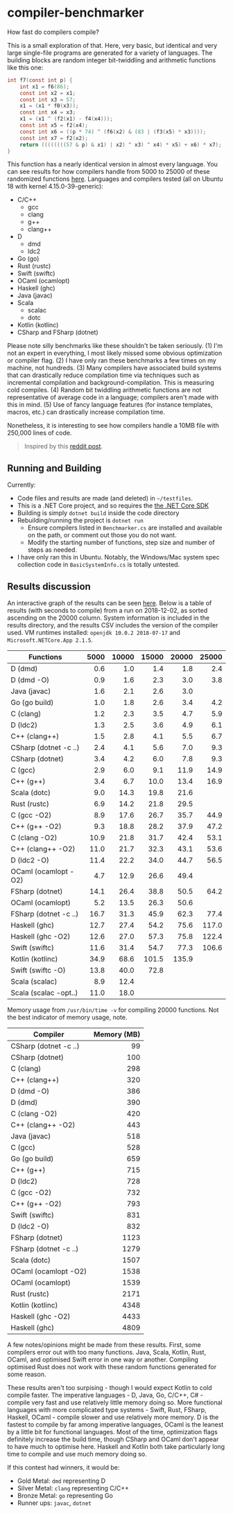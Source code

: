 # compiler-benchmarker

How fast do compilers compile?

This is a small exploration of that. Here, very basic, but identical and very large single-file programs are generated for a variety of languages. The building blocks are random integer  bit-twiddling and arithmetic functions like this one:

```C
int f7(const int p) {
    int x1 = f6(86);
    const int x2 = x1;
    const int x3 = 57;
    x1 = (x1 * f0(x3));
    const int x4 = x3;
    x1 = (x1 ^ (f2(x1) - f4(x4)));
    const int x5 = f2(x4);
    const int x6 = ((p * 74) ^ (f6(x2) & (83 | (f3(x5) * x3))));
    const int x7 = f2(x2);
    return ((((((((57 & p) & x1) | x2) ^ x3) ^ x4) * x5) + x6) * x7);
}
```

This function has a nearly identical version in almost every language. You can see results for how compilers handle from 5000 to 25000 of these randomized functions [here](https://ajdust.github.io/compiler-benchmarker/). Languages and compilers tested (all on Ubuntu 18 with kernel 4.15.0-39-generic):

- C/C++
  - gcc
  - clang
  - g++
  - clang++
- D
  - dmd
  - ldc2
- Go (go)
- Rust (rustc)
- Swift (swiftc)
- OCaml (ocamlopt)
- Haskell (ghc)
- Java (javac)
- Scala
  - scalac
  - dotc
- Kotlin (kotlinc)
- CSharp and FSharp (dotnet)

Please note silly benchmarks like these shouldn't be taken seriously. (1) I'm not an expert in everything, I most likely missed some obvious optimization or compiler flag. (2) I have only ran these benchmarks a few times on my machine, not hundreds. (3) Many compilers have associated build systems that can drastically reduce compilation time via techniques such as incremental compilation and background-compilation. This is measuring cold compiles. (4) Random bit twiddling arithmetic functions are not representative of average code in a language; compilers aren't made with this in mind. (5) Use of fancy language features (for instance templates, macros, etc.) can drastically increase compilation time.

Nonetheless, it is interesting to see how compilers handle a 10MB file with 250,000 lines of code.

> Inspired by this [reddit post](https://www.reddit.com/r/rust/comments/55k577/rust_compilation_times_compared_to_c_d_go_pascal).

## Running and Building

Currently:
- Code files and results are made (and deleted) in `~/testfiles`.
- This is a .NET Core project, and so requires the [the .NET Core SDK](https://dotnet.microsoft.com/download)
- Building is simply `dotnet build` inside the code directory
- Rebuilding/running the project is `dotnet run`
    - Ensure compilers listed in `Benchmarker.cs` are installed and available on the path, or comment out those you do not want.
    - Modify the starting number of functions, step size and number of steps as needed.
- I have only ran this in Ubuntu. Notably, the Windows/Mac system spec collection code in `BasicSystemInfo.cs` is totally untested.

## Results discussion

An interactive graph of the results can be seen [here](https://johnsabr.github.io/compiler-benchmarker/). Below is a table of results (with seconds to compile) from a run on 2018-12-02, as sorted ascending on the 20000 column. System information is included in the results directory, and the results CSV includes the version of the compiler used. VM runtimes installed: `openjdk 10.0.2 2018-07-17` and `Microsoft.NETCore.App 2.1.5`.

| Functions | 5000 | 10000 | 15000 | 20000 | 25000 |
| ---       | ---: | ---:  | ---:  | ---:  | ---: |
| D (dmd)               | 0.6  | 1.0  | 1.4  | 1.8  | 2.4 |
| D (dmd -O)            | 0.9  | 1.6  | 2.3  | 3.0  | 3.8 |
| Java (javac)          | 1.6  | 2.1  | 2.6  | 3.0  |     |
| Go (go build)         | 1.0  | 1.8  | 2.6  | 3.4  | 4.2 |
| C (clang)             | 1.2  | 2.3  | 3.5  | 4.7  | 5.9 |
| D (ldc2)              | 1.3  | 2.5  | 3.6  | 4.9  | 6.1 |
| C++ (clang++)         | 1.5  | 2.8  | 4.1  | 5.5  | 6.7 |
| CSharp (dotnet -c ..) | 2.4  | 4.1  | 5.6  | 7.0  | 9.3 |
| CSharp (dotnet)       | 3.4  | 4.2  | 6.0  | 7.8  | 9.3 |
| C (gcc)               | 2.9  | 6.0  | 9.1  | 11.9 | 14.9  |
| C++ (g++)             | 3.4  | 6.7  | 10.0 | 13.4 | 16.9  |
| Scala (dotc)          | 9.0  | 14.3 | 19.8 | 21.6 |       |
| Rust (rustc)          | 6.9  | 14.2 | 21.8 | 29.5 |       |
| C (gcc -O2)           | 8.9  | 17.6 | 26.7 | 35.7 | 44.9  |
| C++ (g++ -O2)         | 9.3  | 18.8 | 28.2 | 37.9 | 47.2  |
| C (clang -O2)         | 10.9 | 21.8 | 31.7 | 42.4 | 53.1  |
| C++ (clang++ -O2)     | 11.0 | 21.7 | 32.3 | 43.1 | 53.6  |
| D (ldc2 -O)           | 11.4 | 22.2 | 34.0 | 44.7 | 56.5  |
| OCaml (ocamlopt -O2)  | 4.7  | 12.9 | 26.6 | 49.4 |       |
| FSharp (dotnet)       | 14.1 | 26.4 | 38.8 | 50.5 | 64.2  |
| OCaml (ocamlopt)      | 5.2  | 13.5 | 26.3 | 50.6 |       |
| FSharp (dotnet -c ..) | 16.7 | 31.3 | 45.9 | 62.3 | 77.4  |
| Haskell (ghc)       | 12.7 | 27.4 | 54.2 | 75.6 | 117.0 |
| Haskell (ghc -O2)   | 12.6 | 27.0 | 57.3 | 75.8 | 122.4 |
| Swift (swiftc)        | 11.6 | 31.4 | 54.7 | 77.3 | 106.6 |
| Kotlin (kotlinc)      | 34.9 | 68.6 | 101.5 | 135.9 |     |
| Swift (swiftc -O)     | 13.8 | 40.0 | 72.8  |       |     |
| Scala (scalac)        | 8.9  | 12.4 |       |       |     |
| Scala (scalac -opt..) | 11.0 | 18.0 |       |       |     |

Memory usage from `/usr/bin/time -v` for compiling 20000 functions. Not the best indicator of memory usage, note.

| Compiler  | Memory (MB) |
| ---       | ---: |
| CSharp (dotnet -c ..) | 99 |
| CSharp (dotnet)       | 100 |
| C (clang)             | 298 |
| C++ (clang++)         | 320 |
| D (dmd -O)            | 386 |
| D (dmd)               | 390 |
| C (clang -O2)         | 420 |
| C++ (clang++ -O2)     | 443 |
| Java (javac)          | 518 |
| C (gcc)               | 528 |
| Go (go build)         | 659 |
| C++ (g++)             | 715 |
| D (ldc2)              | 728 |
| C (gcc -O2)           | 732 |
| C++ (g++ -O2)         | 793 |
| Swift (swiftc)        | 831 |
| D (ldc2 -O)           | 832 |
| FSharp (dotnet)       | 1123 |
| FSharp (dotnet -c ..) | 1279 |
| Scala (dotc)          | 1507 |
| OCaml (ocamlopt -O2)  | 1538 |
| OCaml (ocamlopt)      | 1539 |
| Rust (rustc)          | 2171 |
| Kotlin (kotlinc)      | 4348 |
| Haskell (ghc -O2)   | 4433 |
| Haskell (ghc)       | 4809 |

A few notes/opinions might be made from these results. First, some compilers error out with too many functions. Java, Scala, Kotlin, Rust, OCaml, and optimised Swift error in one way or another. Compiling optimised Rust does not work with these random functions generated for some reason.

These results aren't too surpising - though I would expect Kotlin to cold compile faster. The imperative languages - D, Java, Go, C/C++, C# - compile very fast and use relatively little memory doing so. More functional languages with more complicated type systems - Swift, Rust, FSharp, Haskell, OCaml - compile slower and use relatively more memory. D is the fastest to compile by far among imperative languages, OCaml is the leanest by a little bit for functional languages. Most of the time, optimization flags definitely increase the build time, though CSharp and OCaml don't appear to have much to optimise here. Haskell and Kotlin both take particularly long time to compile and use much memory doing so.

If this contest had winners, it would be:

- Gold Metal: `dmd` representing D
- Silver Metal: `clang` representing C/C++
- Bronze Metal: `go` representing Go
- Runner ups: `javac`, `dotnet`
